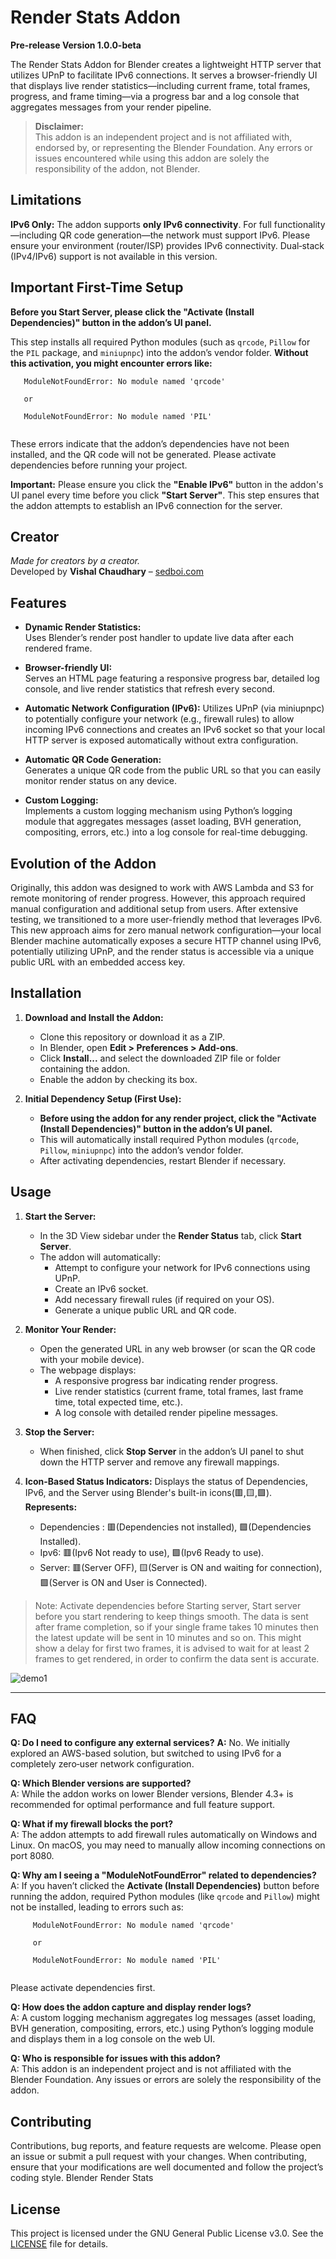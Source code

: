 # Render Stats Addon

**Pre-release Version 1.0.0-beta**


The Render Stats Addon for Blender creates a lightweight HTTP server that utilizes UPnP to facilitate IPv6 connections. It serves a browser-friendly UI that displays live render statistics—including current frame, total frames, progress, and frame timing—via a progress bar and a log console that aggregates messages from your render pipeline.


> **Disclaimer:**  
> This addon is an independent project and is not affiliated with, endorsed by, or representing the Blender Foundation. Any errors or issues encountered while using this addon are solely the responsibility of the addon, not Blender.

## Limitations


**IPv6 Only:**
The addon supports **only IPv6 connectivity**. For full functionality—including QR code generation—the network must support IPv6. Please ensure your environment (router/ISP) provides IPv6 connectivity. Dual‑stack (IPv4/IPv6) support is not available in this version.

## Important First-Time Setup

**Before you Start Server, please click the "Activate (Install Dependencies)" button in the addon’s UI panel.**

This step installs all required Python modules (such as `qrcode`, `Pillow` for the `PIL` package, and `miniupnpc`) into the addon’s vendor folder.
**Without this activation, you might encounter errors like:** 
  ```
     ModuleNotFoundError: No module named 'qrcode'
     
     or
     
     ModuleNotFoundError: No module named 'PIL'
     
```
These errors indicate that the addon’s dependencies have not been installed, and the QR code will not be generated. Please activate dependencies before running your project.

**Important:** Please ensure you click the **"Enable IPv6"** button in the addon's UI panel every time before you click **"Start Server"**. This step ensures that the addon attempts to establish an IPv6 connection for the server.

## Creator

*Made for creators by a creator.*  
Developed by **Vishal Chaudhary** – [sedboi.com](https://www.sedboi.com)

## Features

- **Dynamic Render Statistics:**  
  Uses Blender’s render post handler to update live data after each rendered frame.

- **Browser-friendly UI:**  
  Serves an HTML page featuring a responsive progress bar, detailed log console, and live render statistics that refresh every second.

- **Automatic Network Configuration (IPv6):**
  Utilizes UPnP (via miniupnpc) to potentially configure your network (e.g., firewall rules) to allow incoming IPv6 connections and creates an IPv6 socket so that your local HTTP server is exposed automatically without extra configuration.


- **Automatic QR Code Generation:**  
  Generates a unique QR code from the public URL so that you can easily monitor render status on any device.

- **Custom Logging:**  
  Implements a custom logging mechanism using Python’s logging module that aggregates messages (asset loading, BVH generation, compositing, errors, etc.) into a log console for real-time debugging.

## Evolution of the Addon

Originally, this addon was designed to work with AWS Lambda and S3 for remote monitoring of render progress. However, this approach required manual configuration and additional setup from users. After extensive testing, we transitioned to a more user-friendly method that leverages IPv6. This new approach aims for zero manual network configuration—your local Blender machine automatically exposes a secure HTTP channel using IPv6, potentially utilizing UPnP, and the render status is accessible via a unique public URL with an embedded access key.

## Installation

1. **Download and Install the Addon:**
   - Clone this repository or download it as a ZIP.
   - In Blender, open **Edit > Preferences > Add-ons**.
   - Click **Install...** and select the downloaded ZIP file or folder containing the addon.
   - Enable the addon by checking its box.

2. **Initial Dependency Setup (First Use):**
   - **Before using the addon for any render project, click the "Activate (Install Dependencies)" button in the addon’s UI panel.**
   - This will automatically install required Python modules (`qrcode`, `Pillow`, `miniupnpc`) into the addon’s vendor folder.
   - After activating dependencies, restart Blender if necessary.

## Usage

1. **Start the Server:**
   - In the 3D View sidebar under the **Render Status** tab, click **Start Server**.
   - The addon will automatically:
     - Attempt to configure your network for IPv6 connections using UPnP.
     - Create an IPv6 socket.
     - Add necessary firewall rules (if required on your OS).
     - Generate a unique public URL and QR code.

2. **Monitor Your Render:**
   - Open the generated URL in any web browser (or scan the QR code with your mobile device).
   - The webpage displays:
     - A responsive progress bar indicating render progress.
     - Live render statistics (current frame, total frames, last frame time, total expected time, etc.).
     - A log console with detailed render pipeline messages.
 
3. **Stop the Server:**
   - When finished, click **Stop Server** in the addon’s UI panel to shut down the HTTP server and remove any firewall mappings.
 
4. **Icon-Based Status Indicators:**
   Displays the status of Dependencies, IPv6, and the Server using Blender's built-in icons(🟥,🟨,🟩).
   **Represents:**
   - Dependencies : 🟥(Dependencies not installed), 🟩(Dependencies Installed).
   - Ipv6: 🟥(Ipv6 Not ready to use), 🟩(Ipv6 Ready to use).
   - Server: 🟥(Server OFF), 🟨(Server is ON and waiting for connection), 🟩(Server is ON and User is Connected).
 

>Note: Activate dependencies before Starting server,
Start server before you start rendering to keep things smooth.
The data is sent after frame completion,
so if your single frame takes 10 minutes then the latest update will be sent in 10 minutes and so on.
This might show a delay for first two frames,
it is advised to wait for at least 2 frames to get rendered, in order to confirm the data sent is accurate.  

 
 
![demo1](https://github.com/user-attachments/assets/7ca38e39-1f69-41f5-9517-94d016727753)

 ---
 

## FAQ


**Q: Do I need to configure any external services?**
**A:** No. We initially explored an AWS-based solution, but switched to using IPv6 for a completely zero‑user network configuration.

**Q: Which Blender versions are supported?**  
A: While the addon works on lower Blender versions, Blender 4.3+ is recommended for optimal performance and full feature support.


**Q: What if my firewall blocks the port?**  
A: The addon attempts to add firewall rules automatically on Windows and Linux. On macOS, you may need to manually allow incoming connections on port 8080.

**Q: Why am I seeing a "ModuleNotFoundError" related to dependencies?**  
A: If you haven’t clicked the **Activate (Install Dependencies)** button before running the addon, required Python modules (like `qrcode` and `Pillow`) might not be installed, leading to errors such as:
```
     ModuleNotFoundError: No module named 'qrcode'
     
     or
     
     ModuleNotFoundError: No module named 'PIL'
     
```
Please activate dependencies first.

**Q: How does the addon capture and display render logs?**  
A: A custom logging mechanism aggregates log messages (asset loading, BVH generation, compositing, errors, etc.) using Python’s logging module and displays them in a log console on the web UI.

**Q: Who is responsible for issues with this addon?**  
A: This addon is an independent project and is not affiliated with the Blender Foundation. Any issues or errors are solely the responsibility of the addon.

## Contributing

Contributions, bug reports, and feature requests are welcome. Please open an issue or submit a pull request with your changes. When contributing, ensure that your modifications are well documented and follow the project’s coding style. Blender Render Stats

## License

This project is licensed under the GNU General Public License v3.0. See the [LICENSE](LICENSE) file for details.

